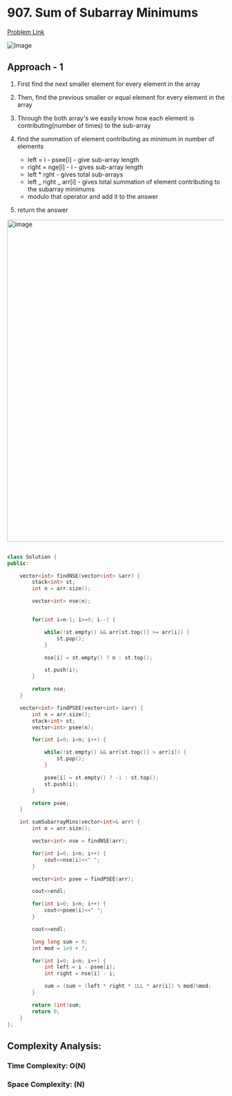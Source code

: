 # 907. Sum of Subarray Minimums

[Problem Link](https://leetcode.com/problems/sum-of-subarray-minimums/)

![Image](https://leetcode.com/problems/sum-of-subarray-ranges/Figures/2104/2104-stack1.png)

## Approach - 1

1. First find the next smaller element for every element in the array
2. Then, find the previous smaller or equal element for every element in the array
3. Through the both array's we easily know how each element is contributing(number of times) to the sub-array
4. find the summation of element contributing as minimum in number of elements

   - left = i - psee[i] - give sub-array length
   - right = nge[i] - i - gives sub-array length
   - left \* rght - gives total sub-arrays
   - left _ right _ arr[i] - gives total summation of element contributing to the subarray minimums
   - modulo that operator and add it to the answer

5. return the answer

<img width="744" alt="image" src="https://github.com/user-attachments/assets/86f1e49d-6a87-42b0-af98-4b6d1c500095">


```c++

class Solution {
public:

    vector<int> findNSE(vector<int> &arr) {
        stack<int> st;
        int n = arr.size();

        vector<int> nse(n);


        for(int i=n-1; i>=0; i--) {

            while(!st.empty() && arr[st.top()] >= arr[i]) {
                st.pop();
            }

            nse[i] = st.empty() ? n : st.top();

            st.push(i);
        }

        return nse;
    }

    vector<int> findPSEE(vector<int> &arr) {
        int n = arr.size();
        stack<int> st;
        vector<int> psee(n);

        for(int i=0; i<n; i++) {

            while(!st.empty() && arr[st.top()] > arr[i]) {
                st.pop();
            }

            psee[i] = st.empty() ? -1 : st.top();
            st.push(i);
        }

        return psee;
    }

    int sumSubarrayMins(vector<int>& arr) {
        int n = arr.size();

        vector<int> nse = findNSE(arr);

        for(int i=0; i<n; i++) {
            cout<<nse[i]<<" ";
        }

        vector<int> psee = findPSEE(arr);

        cout<<endl;

        for(int i=0; i<n; i++) {
            cout<<psee[i]<<" ";
        }

        cout<<endl;

        long long sum = 0;
        int mod = 1e9 + 7;

        for(int i=0; i<n; i++) {
            int left = i - psee[i];
            int right = nse[i] - i;

            sum = (sum + (left * right * 1LL * arr[i]) % mod)%mod;
        }

        return (int)sum;
        return 0;
    }
};

```

## Complexity Analysis:

### Time Complexity: O(N)

### Space Complexity: (N)
